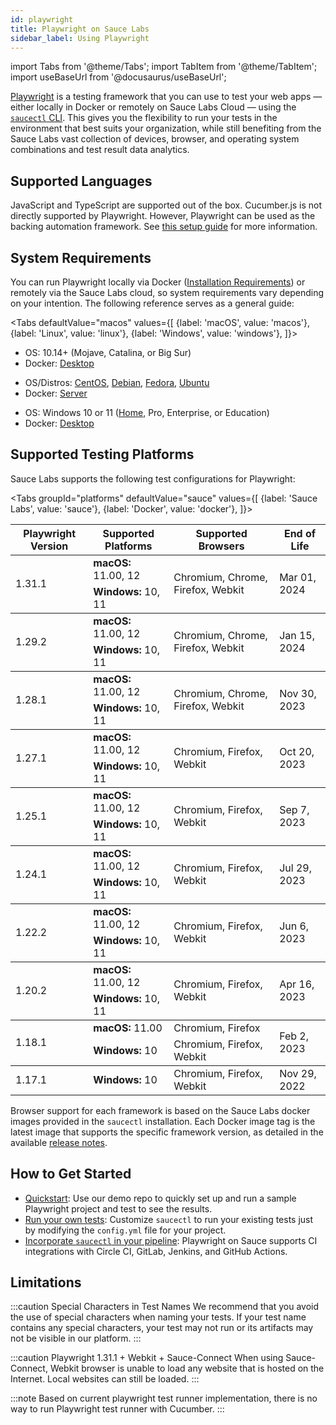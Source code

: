 ```yaml
---
id: playwright
title: Playwright on Sauce Labs
sidebar_label: Using Playwright
---
```


import Tabs from '@theme/Tabs';
import TabItem from '@theme/TabItem';
import useBaseUrl from '@docusaurus/useBaseUrl';

[Playwright](https://github.com/microsoft/playwright) is a testing framework that you can use to test your web apps &#8212; either locally in Docker or remotely on Sauce Labs Cloud &#8212; using the [`saucectl` CLI](/dev/cli/saucectl). This gives you the flexibility to run your tests in the environment that best suits your organization, while still benefiting from the Sauce Labs vast collection of devices, browser, and operating system combinations and test result data analytics.

## Supported Languages

JavaScript and TypeScript are supported out of the box.
Cucumber.js is not directly supported by Playwright. However, Playwright can be used as the backing automation framework. See [this setup guide](cucumberjs-playwright/quickstart.md) for more information.

## System Requirements

You can run Playwright locally via Docker ([Installation Requirements](https://docs.docker.com/engine/install/#supported-platforms)) or remotely via the Sauce Labs cloud, so system requirements vary depending on your intention. The following reference serves as a general guide:

<Tabs
defaultValue="macos"
values={[
{label: 'macOS', value: 'macos'},
{label: 'Linux', value: 'linux'},
{label: 'Windows', value: 'windows'},
]}>

<TabItem value="macos">

- OS: 10.14+ (Mojave, Catalina, or Big Sur)
- Docker: [Desktop](https://docs.docker.com/docker-for-mac/install/)

</TabItem>
<TabItem value="linux">

- OS/Distros: [CentOS](https://docs.docker.com/engine/install/centos/), [Debian](https://docs.docker.com/engine/install/debian/), [Fedora](https://docs.docker.com/engine/install/fedora/), [Ubuntu](https://docs.docker.com/engine/install/ubuntu/)
- Docker: [Server](https://docs.docker.com/engine/install/#server)

</TabItem>
<TabItem value="windows">

- OS: Windows 10 or 11 ([Home](https://docs.docker.com/docker-for-windows/install-windows-home/), Pro, Enterprise, or Education)
- Docker: [Desktop](https://docs.docker.com/docker-for-windows/install/)

</TabItem>
</Tabs>

## Supported Testing Platforms

Sauce Labs supports the following test configurations for Playwright:

<Tabs
groupId="platforms"
defaultValue="sauce"
values={[
{label: 'Sauce Labs', value: 'sauce'},
{label: 'Docker', value: 'docker'},
]}>

<TabItem value="sauce">

  <table id="table-fw">
    <tr>
      <th>Playwright Version</th>
      <th>Supported Platforms</th>
      <th>Supported Browsers</th>
      <th>End of Life</th>
    </tr>
    <tbody>
      <tr>
        <td rowspan='2'>1.31.1</td>
        <td><b>macOS:</b> 11.00, 12</td>
        <td rowspan='2'>Chromium, Chrome, Firefox, Webkit</td>
        <td rowspan='2'>Mar 01, 2024</td>
      </tr>
      <tr>
        <td><b>Windows:</b> 10, 11</td>
      </tr>
    </tbody>
    <tbody>
      <tr>
        <td rowspan='2'>1.29.2</td>
        <td><b>macOS:</b> 11.00, 12</td>
        <td rowspan='2'>Chromium, Chrome, Firefox, Webkit</td>
        <td rowspan='2'>Jan 15, 2024</td>
      </tr>
      <tr>
        <td><b>Windows:</b> 10, 11</td>
      </tr>
    </tbody>
    <tbody>
      <tr>
        <td rowspan='2'>1.28.1</td>
        <td><b>macOS:</b> 11.00, 12</td>
        <td rowspan='2'>Chromium, Chrome, Firefox, Webkit</td>
        <td rowspan='2'>Nov 30, 2023</td>
      </tr>
      <tr>
        <td><b>Windows:</b> 10, 11</td>
      </tr>
    </tbody>
    <tbody>
      <tr>
        <td rowspan='2'>1.27.1</td>
        <td><b>macOS:</b> 11.00, 12</td>
        <td rowspan='2'>Chromium, Firefox, Webkit</td>
        <td rowspan='2'>Oct 20, 2023</td>
      </tr>
      <tr>
        <td><b>Windows:</b> 10, 11</td>
      </tr>
    </tbody>
    <tbody>
      <tr>
        <td rowspan='2'>1.25.1</td>
        <td><b>macOS:</b> 11.00, 12</td>
        <td rowspan='2'>Chromium, Firefox, Webkit</td>
        <td rowspan='2'>Sep 7, 2023</td>
      </tr>
      <tr>
        <td><b>Windows:</b> 10, 11</td>
      </tr>
    </tbody>
    <tbody>
    <tr>
      <td rowspan='2'>1.24.1</td>
      <td><b>macOS:</b> 11.00, 12</td>
      <td rowspan='2'>Chromium, Firefox, Webkit</td>
      <td rowspan='2'>Jul 29, 2023</td>
    </tr>
    <tr>
      <td><b>Windows:</b> 10, 11</td>
    </tr>
    </tbody>
    <tbody>
    <tr>
      <td rowspan='2'>1.22.2</td>
      <td><b>macOS:</b> 11.00, 12</td>
      <td rowspan='2'>Chromium, Firefox, Webkit</td>
      <td rowspan='2'>Jun 6, 2023</td>
    </tr>
    <tr>
      <td><b>Windows:</b> 10, 11</td>
    </tr>
    </tbody>
    <tbody>
    <tr>
      <td rowspan='2'>1.20.2</td>
      <td><b>macOS:</b> 11.00, 12</td>
      <td rowspan='2'>Chromium, Firefox, Webkit</td>
      <td rowspan='2'>Apr 16, 2023</td>
    </tr>
    <tr>
      <td><b>Windows:</b> 10, 11</td>
    </tr>
    </tbody>
    <tbody>
    <tr>
      <td rowspan='2'>1.18.1</td>
      <td><b>macOS:</b> 11.00</td>
      <td>Chromium, Firefox</td>
      <td rowspan='2'>Feb 2, 2023</td>
    </tr>
    <tr>
      <td><b>Windows:</b> 10</td>
      <td>Chromium, Firefox, Webkit</td>
    </tr>
    </tbody>
    <tbody>
    <tr>
      <td rowspan='1'>1.17.1</td>
      <td><b>Windows:</b> 10</td>
      <td>Chromium, Firefox, Webkit</td>
      <td>Nov 29, 2022</td>
    </tr>
    </tbody>
  </table>

 </TabItem>
 <TabItem value="docker">

Browser support for each framework is based on the Sauce Labs docker images provided in the `saucectl` installation. Each Docker image tag is the latest image that supports the specific framework version, as detailed in the available [release notes](https://github.com/saucelabs/sauce-playwright-runner).

</TabItem>
</Tabs>

## How to Get Started

- [Quickstart](/web-apps/automated-testing/playwright/quickstart): Use our demo repo to quickly set up and run a sample Playwright project and test to see the results.
- [Run your own tests](/web-apps/automated-testing/playwright/yaml): Customize `saucectl` to run your existing tests just by modifying the `config.yml` file for your project.
- [Incorporate `saucectl` in your pipeline](/dev/cli/saucectl/usage/use-cases/#integrating-saucectl-in-your-ci-pipeline): Playwright on Sauce supports CI integrations with Circle CI, GitLab, Jenkins, and GitHub Actions.

## Limitations

:::caution Special Characters in Test Names
We recommend that you avoid the use of special characters when naming your tests. If your test name contains any special characters, your test may not run or its artifacts may not be visible in our platform.
:::

:::caution Playwright 1.31.1 + Webkit + Sauce-Connect
When using Sauce-Connect, Webkit browser is unable to load any website that is hosted on the Internet.
Local websites can still be loaded.
:::


:::note
Based on current playwright test runner implementation, there is no way to run Playwright test runner with Cucumber.
:::
